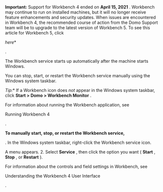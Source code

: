 


**Important:**
 Support for Workbench 4 ended on
 **April 15, 2021**
 . Workbench may continue to run on installed machines, but it will no longer receive feature enhancements and security updates. When issues are encountered in Workbench 4, the recommended course of action from the Domo Support team will be to upgrade to the latest version of Workbench 5. To see this article for Workbench 5, click

*here**

.

The Workbench service starts up automatically after the machine starts Windows.


 You can stop, start, or restart the Workbench service manually using the Windows system taskbar.

*Tip:**
 If a Workbench icon does
 *not*
 appear in the Windows system taskbar, click
 **Start > Domo > Workbench Monitor**
 .

For information about running the Workbench application, see

Running Workbench 4

.


**To manually start, stop, or restart the Workbench service,**

. In the Windows system taskbar, right-click the Workbench service icon.


 A menu appears.
2. Select
 **Service**
 , then click the option you want (
 **Start**
 ,
 **Stop**
 , or
 **Restart**
 ).

For information about the controls and field settings in Workbench, see

Understanding the Workbench 4 User Interface

.

